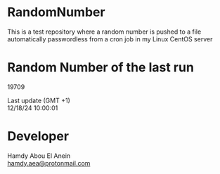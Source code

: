# RandomNumber    
This is a test repository where a random number is pushed to a file automatically passwordless from a cron job in my Linux CentOS server    
# Random Number of the last run   
19709
      
Last update (GMT +1)    
12/18/24 10:00:01
# Developer    
Hamdy Abou El Anein   
hamdy.aea@protonmail.com

